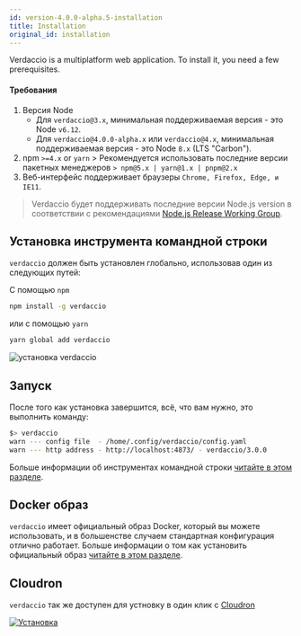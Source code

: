 ```yaml
---
id: version-4.0.0-alpha.5-installation
title: Installation
original_id: installation
---
```


Verdaccio is a multiplatform web application. To install it, you need a few prerequisites.

#### Требования

1. Версия Node 
    - Для `verdaccio@3.x`, минимальная поддерживаемая версия - это Node `v6.12`.
    - Для `verdaccio@4.0.0-alpha.x` или `verdaccio@4.x`, минимальная поддерживаемая версия - это Node `8.x` (LTS "Carbon").
2. npm `>=4.x` or `yarn` > Рекомендуется использовать последние версии пакетных менеджеров `> npm@5.x | yarn@1.x | pnpm@2.x`
3. Веб-интерфейс поддерживает браузеры `Chrome, Firefox, Edge, и IE11`.

> Verdaccio будет поддерживать последние версии Node.js version в соответствии с рекомендациями [Node.js Release Working Group](https://github.com/nodejs/Release).

## Установка инструмента командной строки

`verdaccio` должен быть установлен глобально, использовав один из следующих путей:

С помощью `npm`

```bash
npm install -g verdaccio
```

или с помощью `yarn`

```bash
yarn global add verdaccio
```

![установка verdaccio](assets/install_verdaccio.gif)

## Запуск

После того как установка завершится, всё, что вам нужно, это выполнить команду:

```bash
$> verdaccio
warn --- config file  - /home/.config/verdaccio/config.yaml
warn --- http address - http://localhost:4873/ - verdaccio/3.0.0
```

Больше информации об инструментах командной строки [читайте в этом разделе](cli.md).

## Docker образ

`verdaccio` имеет официальный образ Docker, который вы можете использовать, и в большенстве случаем стандартная конфигурация отлично работает. Больше информации о том как установить официальный образ [читайте в этом разделе](docker.md).

## Cloudron

`verdaccio` так же доступен для устновку в один клик с [Cloudron](https://cloudron.io)

[![Установка](https://cloudron.io/img/button.svg)](https://cloudron.io/button.html?app=org.eggertsson.verdaccio)